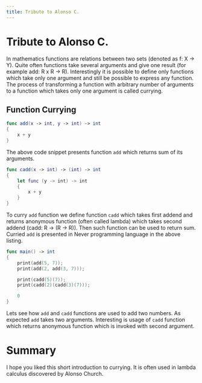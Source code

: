 ```yaml
---
title: Tribute to Alonso C.
---
```


# Tribute to Alonso C.

In mathematics functions are relations between two sets (denoted as f: X -> Y).
Quite often functions take several arguments and give one result (for example
add: R x R -> R). Interestingly it is possible to define only functions
which take only one argument and still be possible to express any function.
The process of transforming a function with arbitrary number of arguments
to a function which takes only one argument is called currying.

## Function Currying

```swift
func add(x -> int, y -> int) -> int
{
    x + y
}
```

The above code snippet presents function ```add``` which returns sum of its
arguments.

```swift
func cadd(x -> int) -> (int) -> int
{
    let func (y -> int) -> int
    {
        x + y
    }
}
```

To curry ```add``` function we define function ```cadd``` which takes first 
addend and returns anonymous function (often called lambda) which takes second
addend (cadd: R -> (R -> R)). Then such function can be used to return sum.
Curried ```add``` is presented in Never programming language in the above listing.

```swift
func main() -> int
{
    print(add(5, 7));
    print(add(2, add(3, 7)));

    print(cadd(5)(7));
    print(cadd(2)(cadd(3)(7)));

    0
}
```

Lets see how ```add``` and ```cadd``` functions are used to add two numbers.
As expected ```add``` takes two arguments. Interesting is usage of ```cadd```
function which returns anonymous function which is invoked with second argument.

# Summary

I hope you liked this short introduction to currying. It is often used
in lambda calculus discovered by Alonso Church.


